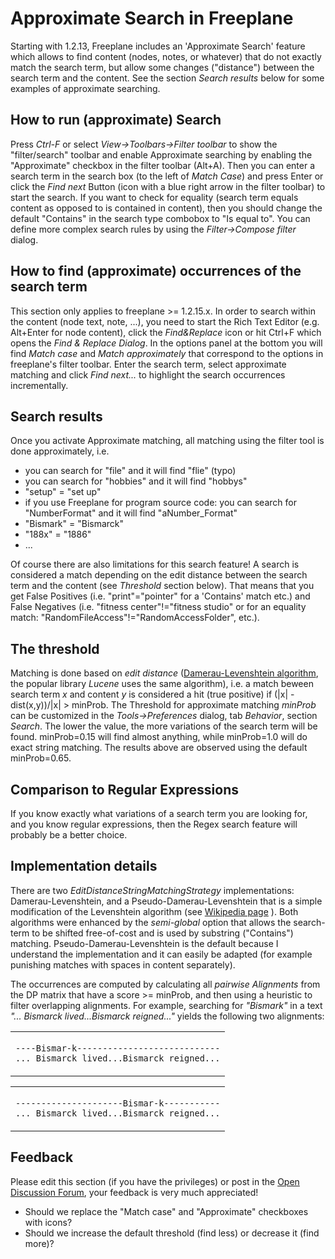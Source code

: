 # Approximate Search in Freeplane

Starting with 1.2.13, Freeplane includes an 'Approximate Search' feature which allows to find
content (nodes, notes, or whatever) that do not exactly match the search term, but allow some changes
("distance") between the search term and the content. See the section *Search results* below for
some examples of approximate searching.

## How to run (approximate) Search
Press *Ctrl-F* or select *View->Toolbars->Filter toolbar* to show the "filter/search" toolbar and enable
Approximate searching by enabling the "Approximate" checkbox in the filter toolbar (Alt+A). Then you can
enter a search term in the search box (to the left of *Match Case*) and press Enter or click the
*Find next* Button (icon with a blue right arrow in the filter toolbar) to start the search.
If you want to check for equality (search term equals content as opposed to is contained in content),
then you should change the default "Contains" in the search type combobox to "Is equal to".
You can define more complex search rules by using the *Filter->Compose filter* dialog.

## How to find (approximate) occurrences of the search term
This section only applies to freeplane >= 1.2.15.x.
In order to search within the content (node text, note, ...), you need to start the Rich Text Editor
(e.g. Alt+Enter for node content), click the *Find&Replace* icon or hit Ctrl+F which opens the
*Find & Replace Dialog*. In the options panel at the bottom you will find *Match case*
and *Match approximately* that correspond to the options in freeplane's filter toolbar.
Enter the search term, select approximate matching and click *Find next...* to highlight the
search occurrences incrementally.

## Search results
Once you activate Approximate matching, all matching using the filter tool is done approximately, i.e.

* you can search for "file" and it will find "flie" (typo)
* you can search for "hobbies" and it will find "hobbys"
* "setup" = "set up"
* if you use Freeplane for program source code: you can search for "NumberFormat" and it will find "aNumber_Format"
* "Bismark" = "Bismarck"
* "188x" = "1886"
* ...

Of course there are also limitations for this search feature!
A search is considered a match depending on the edit distance between the search term and the content
(see *Threshold* section below). That means that you get False Positives (i.e. "print"="pointer" for a 'Contains' match etc.) and False Negatives
(i.e. "fitness center"!="fitness studio" or for an equality match: "RandomFileAccess"!="RandomAccessFolder", etc.).

## The threshold
Matching is done based on *edit distance* ([Damerau-Levenshtein algorithm](http://en.wikipedia.org/wiki/Damerau%E2%80%93Levenshtein_distance), the popular library *Lucene* uses the same algorithm), i.e. a match beween search term *x* and content *y* is considered a hit (true positive) if
(|x| - dist(x,y))/|x| > minProb.
The Threshold for approximate matching *minProb* can be customized in the *Tools->Preferences* dialog, tab *Behavior*,
section *Search*. The lower the value, the more variations of the search term will be found. minProb=0.15 will find almost anything,
while minProb=1.0 will do exact string matching. The results above are observed using the default minProb=0.65.

## Comparison to Regular Expressions
If you know exactly what variations of a search term you are looking for,
and you know regular expressions, then the Regex search feature will probably be a better choice.

## Implementation details
There are two *EditDistanceStringMatchingStrategy* implementations: Damerau-Levenshtein, and a Pseudo-Damerau-Levenshtein that
is a simple modification of the Levenshtein algorithm (see [Wikipedia page](http://en.wikipedia.org/wiki/Damerau%E2%80%93Levenshtein_distance) ).
Both algorithms were enhanced by the *semi-global* option that allows the search-term to be shifted free-of-cost and is used 
by substring ("Contains") matching. Pseudo-Damerau-Levenshtein is the default because I understand the implementation and it can easily
be adapted (for example punishing matches with spaces in content separately).

The occurrences are computed by calculating all *pairwise Alignments* from the DP matrix that have a score >= minProb, and then
using a heuristic to filter overlapping alignments. For example, searching for *"Bismark"* in a text *"... Bismarck lived...Bismarck reigned..."*
yields the following two alignments:

<table>
<tbody>
<tr class="odd">
<td><p><code>----Bismar-k----------------------------</code><br />
<code>... Bismarck lived...Bismarck reigned...</code></p></td>
</tr>
</tbody>
</table>

<table>
<tbody>
<tr class="odd">
<td><p><code>---------------------Bismar-k-----------</code><br />
<code>... Bismarck lived...Bismarck reigned...</code></p></td>
</tr>
</tbody>
</table>

## Feedback
Please edit this section (if you have the privileges) or post in the [Open Discussion Forum](http://sourceforge.net/apps/phpbb/freeplane/viewforum.php?f=1),
your feedback is very much appreciated!

* Should we replace the "Match case" and "Approximate" checkboxes with icons?
* Should we increase the default threshold (find less) or decrease it (find more)?

